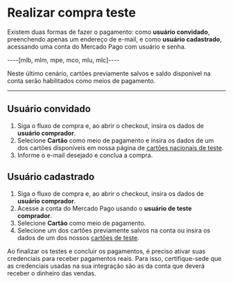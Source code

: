 # Realizar compra teste	


Existem duas formas de fazer o pagamento: como **usuário convidado**, preenchendo apenas um endereço de e-mail, e como **usuário cadastrado**, acessando uma conta do Mercado Pago com usuário e senha. 

----[mlb, mlm, mpe, mco, mlu, mlc]----

 Neste último cenário, cartões previamente salvos e saldo disponível na conta serão habilitados como meios de pagamento.

------------

## Usuário convidado


1. Siga o fluxo de compra e, ao abrir o checkout, insira os dados de **usuário comprador**.
2. Selecione **Cartão** como meio de pagamento e insira os dados de um dos cartões disponíveis em nossa página de [cartões nacionais de teste](/developers/pt/docs/checkout-pro/additional-content/test-cards).
3. Informe o e-mail desejado e conclua a compra.

## Usuário cadastrado

1. Siga o fluxo de compra e, ao abrir o checkout, insira os dados de **usuário comprador**.
2. Acesse a conta do Mercado Pago usando o  **usuário de teste comprador**.
3. Selecione **Cartão** como meio de pagamento.
4. Selecione um dos cartões previamente salvos na conta ou insira os dados de um dos nossos [cartões de teste](/developers/pt/docs/checkout-pro/additional-content/test-cards).

Ao finalizar os testes e concluir os pagamentos, é preciso ativar suas credenciais para receber pagamentos reais. Para isso, certifique-se ​​de que as credenciais usadas na sua integração são as da conta que deverá receber o dinheiro das vendas.